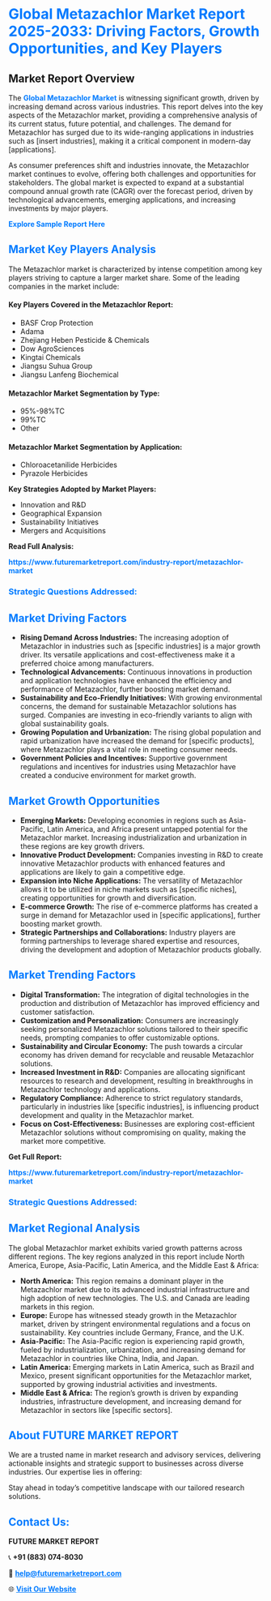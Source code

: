 <h1 style="color: #007BFF;">Global Metazachlor Market Report 2025-2033: Driving Factors, Growth Opportunities, and Key Players</h1>

<section id="overview">
<h2>Market Report Overview</h2>
<p>The <a href="https://www.futuremarketreport.com/industry-report/metazachlor-market" style="color: #007BFF; text-decoration: none;"><strong>Global Metazachlor Market</strong></a> is witnessing significant growth, driven by increasing demand across various industries. This report delves into the key aspects of the Metazachlor market, providing a comprehensive analysis of its current status, future potential, and challenges. The demand for Metazachlor has surged due to its wide-ranging applications in industries such as [insert industries], making it a critical component in modern-day [applications].</p>
<p>As consumer preferences shift and industries innovate, the Metazachlor market continues to evolve, offering both challenges and opportunities for stakeholders. The global market is expected to expand at a substantial compound annual growth rate (CAGR) over the forecast period, driven by technological advancements, emerging applications, and increasing investments by major players.</p>
</section>

<section id="overview">
<p><a href="https://www.futuremarketreport.com/request-sample/reportId=85356" style="color: #007BFF; text-decoration: none;"><strong>Explore Sample Report Here</strong></a></p>
</section>

<section id="key-players">
<h2 style="color: #007BFF;">Market Key Players Analysis</h2>
<p>The Metazachlor market is characterized by intense competition among key players striving to capture a larger market share. Some of the leading companies in the market include:</p>
<h4>Key Players Covered in the Metazachlor Report:</h4>
<ul><li>BASF Crop Protection</li><li>Adama</li><li>Zhejiang Heben Pesticide &amp; Chemicals</li><li>Dow AgroSciences</li><li>Kingtai Chemicals</li><li>Jiangsu Suhua Group</li><li>Jiangsu Lanfeng Biochemical</li></ul>
<h4>Metazachlor Market Segmentation by Type:</h4>
<ul><li>95%-98%TC</li><li>99%TC</li><li>Other</li></ul>

<h4>Metazachlor Market Segmentation by Application:</h4>
<ul><li>Chloroacetanilide Herbicides</li><li>Pyrazole Herbicides</li></ul>
<p><strong>Key Strategies Adopted by Market Players:</strong></p>
<ul>
<li>Innovation and R&D</li>
<li>Geographical Expansion</li>
<li>Sustainability Initiatives</li>
<li>Mergers and Acquisitions</li>
</ul>
</section>

<section>
<p><strong>Read Full Analysis: </strong></p><a href="https://www.futuremarketreport.com/industry-report/metazachlor-market" style="color: #007BFF; text-decoration: none;"><strong>https://www.futuremarketreport.com/industry-report/metazachlor-market</strong></a>
<h3 style="color: #007BFF;">Strategic Questions Addressed:</h3>
</section>

<section id="driving-factors">
<h2 style="color: #007BFF;">Market Driving Factors</h2>
<ul>
<li><strong>Rising Demand Across Industries:</strong> The increasing adoption of Metazachlor in industries such as [specific industries] is a major growth driver. Its versatile applications and cost-effectiveness make it a preferred choice among manufacturers.</li>
<li><strong>Technological Advancements:</strong> Continuous innovations in production and application technologies have enhanced the efficiency and performance of Metazachlor, further boosting market demand.</li>
<li><strong>Sustainability and Eco-Friendly Initiatives:</strong> With growing environmental concerns, the demand for sustainable Metazachlor solutions has surged. Companies are investing in eco-friendly variants to align with global sustainability goals.</li>
<li><strong>Growing Population and Urbanization:</strong> The rising global population and rapid urbanization have increased the demand for [specific products], where Metazachlor plays a vital role in meeting consumer needs.</li>
<li><strong>Government Policies and Incentives:</strong> Supportive government regulations and incentives for industries using Metazachlor have created a conducive environment for market growth.</li>
</ul>
</section>

<section id="growth-opportunities">
<h2 style="color: #007BFF;">Market Growth Opportunities</h2>
<ul>
<li><strong>Emerging Markets:</strong> Developing economies in regions such as Asia-Pacific, Latin America, and Africa present untapped potential for the Metazachlor market. Increasing industrialization and urbanization in these regions are key growth drivers.</li>
<li><strong>Innovative Product Development:</strong> Companies investing in R&D to create innovative Metazachlor products with enhanced features and applications are likely to gain a competitive edge.</li>
<li><strong>Expansion into Niche Applications:</strong> The versatility of Metazachlor allows it to be utilized in niche markets such as [specific niches], creating opportunities for growth and diversification.</li>
<li><strong>E-commerce Growth:</strong> The rise of e-commerce platforms has created a surge in demand for Metazachlor used in [specific applications], further boosting market growth.</li>
<li><strong>Strategic Partnerships and Collaborations:</strong> Industry players are forming partnerships to leverage shared expertise and resources, driving the development and adoption of Metazachlor products globally.</li>
</ul>
</section>

<section id="trending-factors">
<h2 style="color: #007BFF;">Market Trending Factors</h2>
<ul>
<li><strong>Digital Transformation:</strong> The integration of digital technologies in the production and distribution of Metazachlor has improved efficiency and customer satisfaction.</li>
<li><strong>Customization and Personalization:</strong> Consumers are increasingly seeking personalized Metazachlor solutions tailored to their specific needs, prompting companies to offer customizable options.</li>
<li><strong>Sustainability and Circular Economy:</strong> The push towards a circular economy has driven demand for recyclable and reusable Metazachlor solutions.</li>
<li><strong>Increased Investment in R&D:</strong> Companies are allocating significant resources to research and development, resulting in breakthroughs in Metazachlor technology and applications.</li>
<li><strong>Regulatory Compliance:</strong> Adherence to strict regulatory standards, particularly in industries like [specific industries], is influencing product development and quality in the Metazachlor market.</li>
<li><strong>Focus on Cost-Effectiveness:</strong> Businesses are exploring cost-efficient Metazachlor solutions without compromising on quality, making the market more competitive.</li>
</ul>
</section>

<section>
<p><strong>Get Full Report: </strong></p><a href="https://www.futuremarketreport.com/industry-report/metazachlor-market" style="color: #007BFF; text-decoration: none;"><strong>https://www.futuremarketreport.com/industry-report/metazachlor-market</strong></a>
<h3 style="color: #007BFF;">Strategic Questions Addressed:</h3>
</section>


<section id="regional-analysis">
<h2 style="color: #007BFF;">Market Regional Analysis</h2>
<p>The global Metazachlor market exhibits varied growth patterns across different regions. The key regions analyzed in this report include North America, Europe, Asia-Pacific, Latin America, and the Middle East & Africa:</p>
<ul>
<li><strong>North America:</strong> This region remains a dominant player in the Metazachlor market due to its advanced industrial infrastructure and high adoption of new technologies. The U.S. and Canada are leading markets in this region.</li>
<li><strong>Europe:</strong> Europe has witnessed steady growth in the Metazachlor market, driven by stringent environmental regulations and a focus on sustainability. Key countries include Germany, France, and the U.K.</li>
<li><strong>Asia-Pacific:</strong> The Asia-Pacific region is experiencing rapid growth, fueled by industrialization, urbanization, and increasing demand for Metazachlor in countries like China, India, and Japan.</li>
<li><strong>Latin America:</strong> Emerging markets in Latin America, such as Brazil and Mexico, present significant opportunities for the Metazachlor market, supported by growing industrial activities and investments.</li>
<li><strong>Middle East & Africa:</strong> The region’s growth is driven by expanding industries, infrastructure development, and increasing demand for Metazachlor in sectors like [specific sectors].</li>
</ul>
</section>

<footer>
<h2 style="color: #007BFF;">About FUTURE MARKET REPORT</h2>
<p>We are a trusted name in market research and advisory services, delivering actionable insights and strategic support to businesses across diverse industries. Our expertise lies in offering:</p>

<p>Stay ahead in today’s competitive landscape with our tailored research solutions.</p>

<h2 style="color: #007BFF;">Contact Us:</h2>
<p><strong>FUTURE MARKET REPORT</strong></p>
<p>📞 <strong>+91 (883) 074-8030</strong></p>
<p>📧 <strong><a href="mailto:help@futuremarketreport.com" style="color: #007BFF;">help@futuremarketreport.com</a></strong></p>
<p>🌐 <strong><a href="https://www.futuremarketreport.com/" style="color: #007BFF;">Visit Our Website</a></strong></p>
</footer>